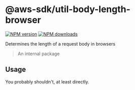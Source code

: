 # @aws-sdk/util-body-length-browser

[![NPM version](https://img.shields.io/npm/v/@aws-sdk/util-body-length-browser/beta.svg)](https://www.npmjs.com/package/@aws-sdk/util-body-length-browser)
[![NPM downloads](https://img.shields.io/npm/dm/@aws-sdk/util-body-length-browser.svg)](https://www.npmjs.com/package/@aws-sdk/util-body-length-browser)

Determines the length of a request body in browsers

> An internal package

## Usage

You probably shouldn't, at least directly.
